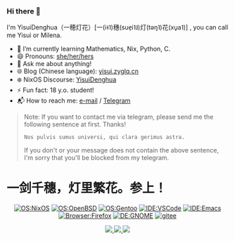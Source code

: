 ### Hi there 👋

<!--
**YisuiDenghua/YisuiDenghua** is a ✨ _special_ ✨ repository because its `README.md` (this file) appears on your GitHub profile.

Here are some ideas to get you started:

- 🔭 I’m currently working on ...
- 🌱 I’m currently learning ...
- 👯 I’m looking to collaborate on ...
- 🤔 I’m looking for help with ...
- 💬 Ask me about ...
- 📫 How to reach me: ...
- 😄 Pronouns: ...
- ⚡ Fun fact: ...
-->

I'm YisuiDenghua（一穂灯花）[一(i˧˥)穗(sue̠i˥˩)灯(təŋ˥)花(xu̟a˥)] , you can call me Yisui or Milena.

- 🌱 I’m currently learning Mathematics, Nix, Python, C.
- 😄 Pronouns: [she/her/hers](https://pronoun.is/she)
- 💬 Ask me about anything!
- 🌐 Blog (Chinese language): [yisui.zyglq.cn](https://yisui.zyglq.cn)
- ❄️ NixOS Discourse: [YisuiDenghua](https://discourse.nixos.org/u/yisuidenghua)
- ⚡ Fun fact: 18 y.o. student!
- 📬 How to reach me: [e-mail](mailto:bileiner@gmail.com) / [Telegram](https://t.me/My_Names_YISUI)

> Note: If you want to contact me via telegram, please send me the following sentence at first. Thanks!
> ```
> Nos pulvis sumus universi, qui clara gerimus astra.
> ```
> If you don't or your message does not contain the above sentence, I'm sorry that you'll be blocked from my telegram.

# 一剑千穗，灯里繁花。参上！

<div align="center">
  
  [![OS:NixOS](https://img.shields.io/badge/OS-NixOS-blue?style=flat-square&logo=nixos)](https://nixos.org)
  [![OS:OpenBSD](https://img.shields.io/badge/OS-OpenBSD-yellow?style=flat-square&logo=openbsd)](https://openbsd.org)
  [![OS:Gentoo](https://img.shields.io/badge/OS-Gentoo-pink?style=flat-square&logo=gentoo)](https://gentoo.org/)
  [![IDE:VSCode](https://img.shields.io/badge/IDE-VSCode-blue?style=flat-square&logo=visualstudiocode)](https://code.visualstudio.com/)
  [![IDE:Emacs](https://img.shields.io/badge/IDE-Emacs-purple?style=flat-square&logo=Emacs)](https://gnu.org/)
  [![Browser:Firefox](https://img.shields.io/badge/Browser-Firefox-red?style=flat-square&logo=firefox)](https://mozilla.org)
  [![DE:GNOME](https://img.shields.io/badge/DE-GNOME-darkblue?style=flat-square&logo=GNOME)](https://gnome.org)
  [![gitee](https://img.shields.io/badge/gitee-一穂灯花-red?style=flat-square&logo=gitee)](https://gitee.com/YisuiDenghua)
  
</div>

<div align="center">
  <a href="https://github.com/vn7n24fzkq/github-profile-summary-cards">
    <img src="https://github-profile-summary-cards.vercel.app/api/cards/profile-details?username=yisuidenghua&theme=github" />
  </a>
  <a href="https://github.com/vn7n24fzkq/github-profile-summary-cards">
    <img src="https://github-profile-summary-cards.vercel.app/api/cards/stats?username=yisuidenghua&theme=github" />
  </a>
  <a href="https://github.com/vn7n24fzkq/github-profile-summary-cards">
    <img src="https://github-profile-summary-cards.vercel.app/api/cards/repos-per-language?username=yisuidenghua&theme=github" />
  </a>
</div>
